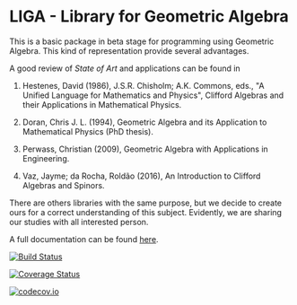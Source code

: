# LIGA - Library for Geometric Algebra

This is a basic package in beta stage for programming using
Geometric Algebra. This kind of representation provide several advantages.

A good review of *State of Art* and applications can be found in

1. Hestenes, David (1986), J.S.R. Chisholm; A.K. Commons, eds., "A Unified Language for Mathematics and Physics", Clifford Algebras and their Applications in Mathematical Physics.

2. Doran, Chris J. L. (1994), Geometric Algebra and its Application to Mathematical Physics (PhD thesis).

3. Perwass, Christian (2009), Geometric Algebra with Applications in Engineering.

4. Vaz, Jayme; da Rocha, Roldão (2016), An Introduction to Clifford Algebras and Spinors.

There are others libraries with the same purpose, but we decide to create ours for a correct understanding of this subject.
Evidently, we are sharing our studies with all interested person.

A full documentation can be found [here](https://evcastelani.github.io/liga/).


[![Build Status](https://travis-ci.org/evcastelani/Liga.jl.svg?branch=master)](https://travis-ci.org/evcastelani/Liga.jl)

[![Coverage Status](https://coveralls.io/repos/evcastelani/Liga.jl/badge.svg?branch=master&service=github)](https://coveralls.io/github/evcastelani/Liga.jl?branch=master)

[![codecov.io](http://codecov.io/github/evcastelani/Liga.jl/coverage.svg?branch=master)](http://codecov.io/github/evcastelani/Liga.jl?branch=master)
